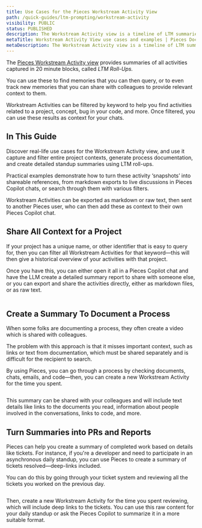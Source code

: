 ```yaml
---
title: Use Cases for the Pieces Workstream Activity View
path: /quick-guides/ltm-prompting/workstream-activity
visibility: PUBLIC
status: PUBLISHED
description: The Workstream Activity view is a timeline of LTM summaries that let you capture, filter, and share workflow memories or add them as context for Pieces Copilot chats.
metaTitle: Workstream Activity View use cases and examples | Pieces Docs
metaDescription: The Workstream Activity view is a timeline of LTM summaries that let you capture, filter, and share workflow memories or add them as context for Pieces Copilot chats.
---
```


The [Pieces Workstream Activity view](/products/quick-guides/ltm-prompting/workstream-activity) provides summaries of all activities captured in 20 minute blocks, called *LTM Roll-Ups.*

You can use these to find memories that you can then query, or to even track new memories that you can share with colleagues to provide relevant context to them.

Workstream Activities can be filtered by keyword to help you find activities related to a project, concept, bug in your code, and more. Once filtered, you can use these results as context for your chats.

## In This Guide

Discover real-life use cases for the Workstream Activity view, and use it capture and filter entire project contexts, generate process documentation, and create detailed standup summaries using LTM roll-ups.

Practical examples demonstrate how to turn these activity ‘snapshots’ into shareable references, from markdown exports to live discussions in Pieces Copilot chats, or search through them with various filters.

<Callout type="tip">
  Workstream Activities can be exported as markdown or raw text, then sent to another Pieces user, who can then add these as context to their own Pieces Copilot chat.
</Callout>

## Share All Context for a Project

If your project has a unique name, or other identifier that is easy to query for, then you can filter all Workstream Activities for that keyword—this will then give a historical overview of your activities with that project.

Once you have this, you can either open it all in a Pieces Copilot chat and have the LLM create a detailed summary report to share with someone else, or you can export and share the activities directly, either as markdown files, or as raw text.

<Image src="https://storage.googleapis.com/hashnode_product_documentation_assets/desktop_app_assets/desktop_app_MAIN/new_media/add_Website.png" alt="" align="center" fullwidth="true" />

## Create a Summary To Document a Process

When some folks are documenting a process, they often create a video which is shared with colleagues.

The problem with this approach is that it misses important context, such as links or text from documentation, which must be shared separately and is difficult for the recipient to search.

By using Pieces, you can go through a process by checking documents, chats, emails, and code—then, you can create a new Workstream Activity for the time you spent.

<Image src="https://storage.googleapis.com/hashnode_product_documentation_assets/desktop_app_assets/desktop_app_MAIN/new_media/screenshot_of_chat_about_rollups.png" alt="" align="center" fullwidth="true" />

This summary can be shared with your colleagues and will include text details like links to the documents you read, information about people involved in the conversations, links to code, and more.

## Turn Summaries into PRs and Reports

Pieces can help you create a summary of completed work based on details like tickets. For instance, if you're a developer and need to participate in an asynchronous daily standup, you can use Pieces to create a summary of tickets resolved—deep-links included.

You can do this by going through your ticket system and reviewing all the tickets you worked on the previous day.

<Image src="https://storage.googleapis.com/hashnode_product_documentation_assets/desktop_app_assets/desktop_app_MAIN/new_media/gif_of_generating_a_standup_styled_summary.gif" alt="" align="center" fullwidth="true" />

Then, create a new Workstream Activity for the time you spent reviewing, which will include deep links to the tickets. You can use this raw content for your daily standup or ask the Pieces Copilot to summarize it in a more suitable format.